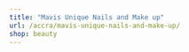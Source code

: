 ```yaml
---
title: "Mavis Unique Nails and Make up"
url: /accra/mavis-unique-nails-and-make-up/
shop: beauty
---
```

